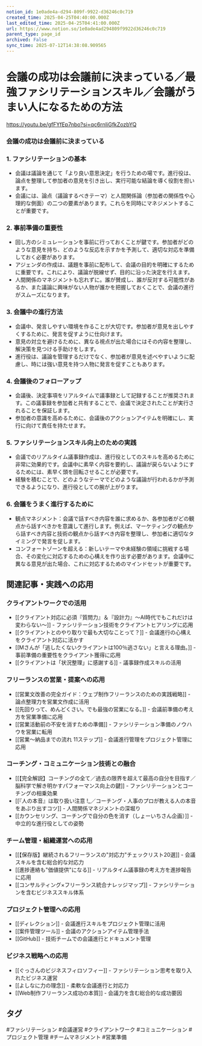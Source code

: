 ```yaml
---
notion_id: 1e0ade4a-d294-809f-9922-d36246c0c719
created_time: 2025-04-25T04:40:00.000Z
last_edited_time: 2025-04-25T04:41:00.000Z
url: https://www.notion.so/1e0ade4ad294809f9922d36246c0c719
parent_type: page_id
archived: False
sync_time: 2025-07-12T14:38:08.909565
---
```


# 会議の成功は会議前に決まっている／最強ファシリテーションスキル／会議がうまい人になるための方法

https://youtu.be/gfFYfEp7nbo?si=qc6rnIiGfkZozbYQ
### 会議の成功は会議前に決まっている
### 1. ファシリテーションの基本
- 会議は議論を通じて「より良い意思決定」を行うための場です。進行役は、論点を整理して参加者の意見を引き出し、実行可能な結論を導く役割を担います。
- 会議には、論点（議論するべきテーマ）と人間関係論（参加者の関係性や心理的な側面）の二つの要素があります。これらを同時にマネジメントすることが重要です。
### 2. 事前準備の重要性
- 回し方のシミュレーションを事前に行っておくことが鍵です。参加者がどのような意見を持ち、どのような反応を示すかを予測して、適切な対応を準備しておく必要があります。
- アジェンダの作成は、議題を事前に配布して、会議の目的を明確にするために重要です。これにより、議論が脱線せず、目的に沿った決定を行えます。
- 人間関係のマネジメントも忘れずに。誰が賛成し、誰が反対する可能性があるか、また議論に興味がない人物が誰かを把握しておくことで、会議の進行がスムーズになります。
### 3. 会議中の進行方法
- 会議中、発言しやすい環境を作ることが大切です。参加者が意見を出しやすくするために、発言を促すように仕向けます。
- 意見の対立を避けるために、異なる視点が出た場合にはその内容を整理し、解決策を見つける手助けをします。
- 進行役は、議論を管理するだけでなく、参加者が意見を述べやすいように配慮し、時には強い意見を持つ人物に発言を促すこともあります。
### 4. 会議後のフォローアップ
- 会議後、決定事項をリアルタイムで議事録として記録することが推奨されます。この議事録を参加者と共有することで、会議で決定されたことが実行されることを保証します。
- 参加者の意識を高めるために、会議後のアクションアイテムを明確にし、実行に向けて責任を持たせます。
### 5. ファシリテーションスキル向上のための実践
- 会議でのリアルタイム議事録作成は、進行役としてのスキルを高めるために非常に効果的です。会議中に素早く内容を要約し、議論が戻らないようにするためには、素早く頭を回転させることが必要です。
- 経験を積むことで、どのようなテーマでどのような議論が行われるかが予測できるようになり、進行役としての腕が上がります。
### 6. 会議をうまく進行するために
- 観点マネジメント：会議で話すべき内容を誰に求めるか、各参加者がどの観点から話すべきかを意識して進行します。例えば、マーケティングの観点から話すべき内容と技術の観点から話すべき内容を整理し、参加者に適切なタイミングで発言を促します。
- コンフォートゾーンを超える：新しいテーマや未経験の領域に挑戦する場合、その変化に対応するための心構えを作り出す必要があります。会議中に異なる意見が出た場合、これに対応するためのマインドセットが重要です。

## 関連記事・実践への応用

### クライアントワークでの活用
- [[クライアント対応に必須『質問力』＆『設計力』〜AI時代でもこれだけは変わらない〜]] - ファシリテーション技術をクライアントヒアリングに応用
- [[クライアントとのやり取りで最も大切なことって？]] - 会議進行の心構えをクライアント対応に活かす
- [[Mさんが「逃したくないクライアントは100％逃さない」と言える理由。]] - 事前準備の重要性をクライアント獲得に応用
- [[クライアントは「状況整理」に感謝する]] - 議事録作成スキルの活用

### フリーランスの営業・提案への応用
- [[営業文改善の完全ガイド：ウェブ制作フリーランスのための実践戦略]] - 論点整理力を営業文作成に活用
- [[先回りって、めんどくさい。でも最強の営業になる。]] - 会議前準備の考え方を営業準備に応用
- [[営業活動前の不安を消すための準備]] - ファシリテーション準備のノウハウを営業に転用
- [[営業〜納品までの流れ 11ステップ]] - 会議進行管理をプロジェクト管理に応用

### コーチング・コミュニケーション技術との融合
- [[【完全解説】コーチングの全て／過去の限界を超えて最高の自分を目指す／脳科学で解き明かすパフォーマンス向上の鍵]] - ファシリテーションとコーチングの相乗効果
- [[『人の本音』は取り扱い注意 !_／コーチング・人事のプロが教える人の本音をあぶり出すコツ]] - 人間関係マネジメントの深堀り
- [[カウンセリング、コーチングで自分の色を消す（しょーいちさん企画）]] - 中立的な進行役としての姿勢

### チーム管理・組織運営への応用
- [[【保存版】継続されるフリーランスの"対応力"チェックリスト20選]] - 会議スキルを含む総合的な対応力
- [[進捗連絡も"価値提供"になる]] - リアルタイム議事録の考え方を進捗報告に応用
- [[コンサルティング×フリーランス統合ナレッジマップ]] - ファシリテーションを含むビジネススキル体系

### プロジェクト管理への応用
- [[ディレクション]] - 会議進行スキルをプロジェクト管理に活用
- [[案件管理ツール]] - 会議のアクションアイテム管理手法
- [[GitHub]] - 技術チームでの会議進行とドキュメント管理

### ビジネス戦略への応用
- [[ぐっさんのビジネスフィロソフィー]] - ファシリテーション思考を取り入れたビジネス運営
- [[よしなに力の理念]] - 柔軟な会議進行と対応力
- [[Web制作フリーランス成功の本質]] - 会議力を含む総合的な成功要因

## タグ
#ファシリテーション #会議運営 #クライアントワーク #コミュニケーション #プロジェクト管理 #チームマネジメント #営業準備